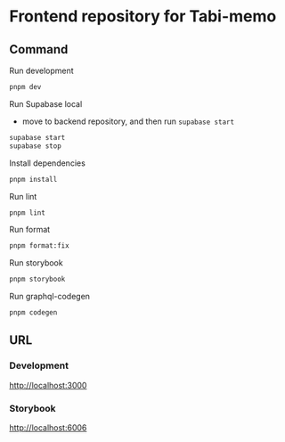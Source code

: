# Frontend repository for Tabi-memo

## Command

Run development

```bash
pnpm dev
```

Run Supabase local

- move to backend repository, and then run `supabase start`

```bash
supabase start
supabase stop
```

Install dependencies

```bash
pnpm install
```

Run lint

```bash
pnpm lint
```

Run format

```bash
pnpm format:fix
```

Run storybook

```bash
pnpm storybook
```

Run graphql-codegen

```bash
pnpm codegen
```



## URL
### Development
[http://localhost:3000](http://localhost:3000)

### Storybook
[http://localhost:6006](http://localhost:6006)
